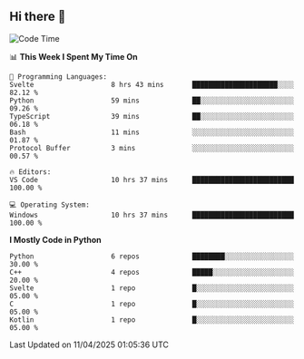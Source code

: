 ## Hi there 👋

<!--START_SECTION:waka-->
![Code Time](http://img.shields.io/badge/Code%20Time-137%20hrs%2028%20mins-blue)

📊 **This Week I Spent My Time On** 

```text
💬 Programming Languages: 
Svelte                   8 hrs 43 mins       █████████████████████░░░░   82.12 % 
Python                   59 mins             ██░░░░░░░░░░░░░░░░░░░░░░░   09.26 % 
TypeScript               39 mins             ██░░░░░░░░░░░░░░░░░░░░░░░   06.18 % 
Bash                     11 mins             ░░░░░░░░░░░░░░░░░░░░░░░░░   01.87 % 
Protocol Buffer          3 mins              ░░░░░░░░░░░░░░░░░░░░░░░░░   00.57 % 

🔥 Editors: 
VS Code                  10 hrs 37 mins      █████████████████████████   100.00 % 

💻 Operating System: 
Windows                  10 hrs 37 mins      █████████████████████████   100.00 % 
```

**I Mostly Code in Python** 

```text
Python                   6 repos             ████████░░░░░░░░░░░░░░░░░   30.00 % 
C++                      4 repos             █████░░░░░░░░░░░░░░░░░░░░   20.00 % 
Svelte                   1 repo              █░░░░░░░░░░░░░░░░░░░░░░░░   05.00 % 
C                        1 repo              █░░░░░░░░░░░░░░░░░░░░░░░░   05.00 % 
Kotlin                   1 repo              █░░░░░░░░░░░░░░░░░░░░░░░░   05.00 % 
```




 Last Updated on 11/04/2025 01:05:36 UTC
<!--END_SECTION:waka-->
